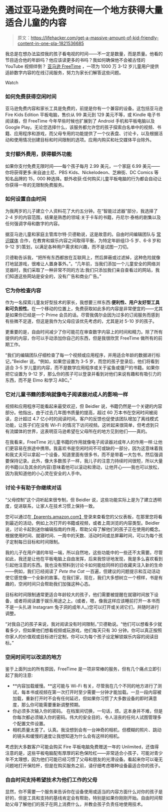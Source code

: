 # 通过亚马逊免费时间在一个地方获得大量适合儿童的内容

> 原文：<https://lifehacker.com/get-a-massive-amount-of-kid-friendly-content-in-one-pla-1821536685>

我总是在想办法监控我的孩子看电视的时间——不一定是数量，而是质量。他看的节目适合他的年龄吗？他应该读更多的书吗？我如何确保他不会被古怪的 YouTube 视频绊倒？ [亚马逊 FreeTime](https://www.amazon.com/Amazon-FreeTime-Unlimited-Monthly-Subscription/dp/B01I499BNA?asc_campaign=InlineText&asc_refurl=https://lifehacker.com/get-a-massive-amount-of-kid-friendly-content-in-one-pla-1821536685&asc_source=&tag=kinjalifehackerlink-20) ，一项为 1000 万 3-12 岁儿童用户提供适龄数字内容的在线订阅服务，努力为家长们解答这些问题。

Watch

### 如何免费获得空闲时间

亚马逊免费内容和家长工具是免费的，前提是你有一个兼容的设备。这包括亚马逊 Fire Kids Edition 平板电脑，售价从 99 美元到 129 美元不等，或 Kindle 电子书阅读器，但 FreeTime 今年早些时候也扩展到了 Android 手机和平板电脑以及 Google Play。无论您选择什么，该服务都允许您的孩子探索白名单中的视频、书籍、应用程序和游戏，而父母专用的功能提供了一个仪表盘、讨论卡，以及根据活动和使用情况创建目标和时间限制的选项。应用内购买和社交媒体平台除外。

### 支付额外费用，获得额外功能

如果你支付免费无限时间——每个孩子每月 2.99 美元，一个家庭 6.99 美元——你将获得更多:来自迪士尼、PBS Kids、Nickelodeon、芝麻街、DC Comics 等知名品牌的 15，000 种选择。额外收获:任何购买儿童平板电脑的行为都会自动让你获得一年的无限制免费服务。

### 如何设置自由时间

为我两岁的儿子建立个人资料花了大约五分钟。在“智能过滤器”部分，我选择了 2-4 岁的内容范围，结果是熟悉的领域:关于卡车的书籍，丹尼尔·泰格的剧集以及任何强调字母和数字的内容。

据亚马逊儿童和家庭主管库尔特·贝德勒说，这是故意的。自由时间编辑团队与 [常识媒体](https://www.commonsensemedia.org/') 合作，在教育和娱乐内容之间取得平衡，为特定年龄组(3-5 岁、6-8 岁和 9-12 岁)策划，以满足各种用户需求和兴趣，而不是试图一刀切。

贝德勒告诉我，“把所有东西都放在互联网上，然后屏蔽或过滤掉，这种危险就像打地鼠游戏，很难让人置身事外。”。“几年前，当我们添加一个儿童安全的网络浏览器时，我们采取了一种非常不同的方法:我们只添加我们亲自查看过的网站，我们知道这些网站是安全的，没有广告和商业广告。”

### 它为你检查内容

作为一名探索儿童友好型技术的家长，我想要三样东西:**便利性、用户友好型工具和可负担性**。在一个移动的位置上，免费获取如此多的内容是非常便宜的——尤其是如果你已经是一个 Prime 会员的话。尽管我偶尔会因为过多的订阅服务而感到有些微不足道，但这是我作为父母应该优先考虑的，尤其是对 5-10 岁的孩子。

更重要的是，自由时间减少了你可能花在审查数字内容上的时间和精力。除了所有提供的内容，你可以手动添加你自己的东西，但是我很欣赏 FreeTime 做所有的前期工作。

“我们的编辑团队仔细检查了每一个视频或应用程序，并用适合年龄的数据进行标记，”Beidler 说。“例如，如果您设置为 3-5 岁，而您的孩子登录后，他们将看到适合 3-5 岁儿童的内容，而不是数学应用程序或关于鲨鱼或僵尸的书籍。如果你把它设置为 9-12 岁，那么你的孩子可以登录并看到对他们来说有趣和有吸引力的东西，而不是 Elmo 和学习 ABC。”

### 它对儿童书籍的影响就像电子阅读器对成人的影响一样

视频和应用程序可能看起来最受欢迎，但 Beidler 说，书籍仍然是一个关键的内容部分。他指出，由于过去几年图书质量的提高，超过 60 万本书在空闲时间被阅读，总计超过 4.7 亿小时的阅读时间。客户的反馈也促使该团队增加了离线模式功能，让孩子们在没有 Wi-Fi 的情况下访问视频。这听起来很简单，但考虑到只有流媒体的世界，这表明亚马逊希望在父母所在的地方见到他们——真的。

在我看来，FreeTime 对儿童书籍的作用就像电子阅读器对成年人的作用一样:让他们更容易在旅途中携带。我喜欢书是空闲时间不可或缺的一部分，因为这意味着我和我丈夫可以拿起一个设备，知道里面有很多书，而不是带着一大包书，然后强调要保持记录。此外，像大多数孩子一样，我儿子的注意力持续时间很短，所以大量的书籍(以及其余的内容)意味着他可以滚动和滑动，让他开心——我也可以放松，因为我知道他的小心灵在安全的人手中。

### 讨论卡有助于你继续对话

“父母控制”这个词听起来很专制，但 Beidler 说，这些功能实际上是为了建立透明度，促进联系，让家人在技术习惯上保持一致。

您可以通过在[【parents.amazon.com】](http://parents.amazon.com?asc_campaign=InlineText&asc_refurl=https://lifehacker.com/get-a-massive-amount-of-kid-friendly-content-in-one-pla-1821536685&asc_source=&tag=kinjalifehackerlink-20)登录来查看您的父仪表板，在那里您将看到最近的活动，例如上次打开的书籍或视频，或者上周浏览的内容类型。Beidler 说，讨论卡起到迷你编辑指南的作用，帮助父母了解他们的孩子正在使用的概念。根据使用时间、就寝时间、一周中的天数、活动时间或总屏幕时间，可以为每个孩子定制每日目标和时间限制。

我的儿子在用户谱的年轻一端，所以自然地，这些功能中的一些还不太需要。尽管如此，我还是让他在平板电脑上自由发挥，后来我惊讶地发现，我是多么喜欢看到引起他注意的东西。我也没有预料到讨论卡如何能给同样的旧收藏夹注入新的生命——例如，我们已经阅读了 *Pete the Cat* 一百遍，但建议的问题提示和互动活动使它感觉像一个全新的故事。在我们家，现在，我们大多想树立一个榜样，书是有趣的，空闲时间只会帮助我们加强这种心态。

目标和时间限制通常更适合年龄较大的孩子，他们需要被提醒在就寝时间放下设备，或者将阅读置于娱乐用途之上。(或者，嗯，像我这样应该睡前打开一本书而不是一头扎进 Instagram 兔子洞的成年人。)您可以打开或关闭它们，并随时进行调整。

“对我自己的孩子来说，我对阅读没有时间限制，”贝德勒说。“他们可以想看多少就看多少，但如果他们想看视频或玩游戏，他们每天只有 30 分钟。你可以真正按照你家人的价值观或目标进行定制，你可以为每个孩子设定解锁娱乐内容的阅读目标。”

### **空闲时间可以改进的地方**

鉴于上面列出的所有原因，FreeTime 是一项非常棒的服务，但有几个痛点立即引起了我的注意:

*   **内容加载缓慢。**这可能与 Wi-Fi 有关，尽管我在几个不同的地方进行了测试，每本书或视频在第一次打开时至少需要一分钟才能加载。一旦一段内容被加载，重新打开时不会有任何延迟，但如果你习惯了大多数设备的即时满意度，那么你可能需要重新调整预期。
*   你必须多次输入你的密码。 在档案间切换，一句话，烦。这本身并不难，但是你每次都必须输入你的密码。伟大的安全目的，令人沮丧的任何人试图管理多个配置文件设置。
*   相机质量太差了。认真。我没想到会有一台神奇的相机，但模糊的照片、跳动的镜头和缓慢的速度让我想知道为什么会有这样的相机。

考虑到大多数客户可能会购买 Fire 平板电脑免费赠送一年的 Unlimited，还值得注意的是，这些平板电脑配有厚厚的彩色保险杠——非常适合小孩子，可能对青少年不太理想，因为他们可能已经习惯了父母和朋友的光滑设备。看起来你可以毫无问题地打开保险杆，但是在购买服务之前，请仔细考虑哪种设备最适合你的孩子。

### **自由时间支持希望技术为他们工作的父母**

显然，你不需要一个服务来告诉你在设备使用或适当的内容方面什么对你的孩子是好的，但是工具和支持的基线肯定会有帮助，特别是如果你刚刚开始。自由时间帮助父母了解他们的孩子在网上消费什么，并教会孩子负责任地使用技术。
